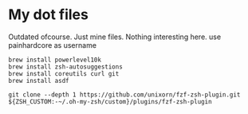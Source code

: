 # My dot files
Outdated ofcourse.
Just mine files. Nothing interesting here.
use painhardcore as username
```
brew install powerlevel10k
brew install zsh-autosuggestions
brew install coreutils curl git
brew install asdf
```

```
git clone --depth 1 https://github.com/unixorn/fzf-zsh-plugin.git ${ZSH_CUSTOM:-~/.oh-my-zsh/custom}/plugins/fzf-zsh-plugin
```